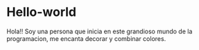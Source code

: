 # Hello-world
 
 Hola!!
 Soy una persona que inicia en este grandioso mundo de la programacion, me encanta decorar y combinar colores.
 
